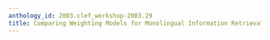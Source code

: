 ```yaml
---
anthology_id: 2003.clef_workshop-2003.29
title: Comparing Weighting Models for Monolingual Information Retrieval
---
```

